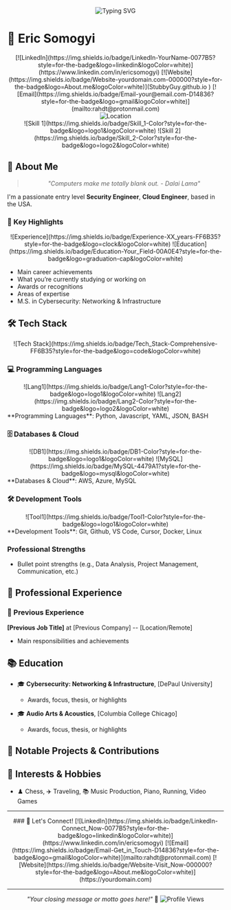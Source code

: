 <div align="center">
  <!-- Professional Headline -->
  <img src="https://readme-typing-svg.herokuapp.com?font=Fira+Code&weight=500&size=25&pause=1500&color=FF6B35&center=true&vCenter=true&width=500&height=40&lines=Your+Role+1;Your+Role+2;Your+Role+3;Your+Tagline+Here" alt="Typing SVG" />
</div>

# 👋 Eric Somogyi

<div align="center">
  <!-- Social Links -->
  [![LinkedIn](https://img.shields.io/badge/LinkedIn-YourName-0077B5?style=for-the-badge&logo=linkedin&logoColor=white)](https://www.linkedin.com/in/ericsomogyi)
  [![Website](https://img.shields.io/badge/Website-yourdomain.com-000000?style=for-the-badge&logo=About.me&logoColor=white)](StubbyGuy.github.io )
  [![Email](https://img.shields.io/badge/Email-your@email.com-D14836?style=for-the-badge&logo=gmail&logoColor=white)](mailto:rahdt@protonmail.com)
</div>

<div align="center">
  <!-- Location Badge -->
  <img src="https://img.shields.io/badge/Location-YourCity,_YourCountry-0077B5?style=for-the-badge&logo=map-marker&logoColor=white" alt="Location" />
</div>

<div align="center">
  <!-- Skills Badges -->
  ![Skill 1](https://img.shields.io/badge/Skill_1-Color?style=for-the-badge&logo=logo1&logoColor=white)
  ![Skill 2](https://img.shields.io/badge/Skill_2-Color?style=for-the-badge&logo=logo2&logoColor=white)
  <!-- Add or remove skills as needed -->
</div>

## 🚀 About Me

<div align="center">
  
  > *"Computers make me totally blank out. - Dalai Lama"*
  
</div>

I'm a passionate entry level **Security Engineer**, **Cloud Engineer**, based in the USA. 

### 🎯 Key Highlights

<div align="center">
  ![Experience](https://img.shields.io/badge/Experience-XX_years-FF6B35?style=for-the-badge&logo=clock&logoColor=white)
  ![Education](https://img.shields.io/badge/Education-Your_Field-00A0E4?style=for-the-badge&logo=graduation-cap&logoColor=white)
  <!-- Add more badges as needed -->
</div>

- Main career achievements
- What you’re currently studying or working on
- Awards or recognitions
- Areas of expertise
- M.S. in Cybersecurity: Networking & Infrastructure

## 🛠️ Tech Stack

<div align="center">
  ![Tech Stack](https://img.shields.io/badge/Tech_Stack-Comprehensive-FF6B35?style=for-the-badge&logo=code&logoColor=white)
</div>

### 💻 Programming Languages
<div align="center">
  ![Lang1](https://img.shields.io/badge/Lang1-Color?style=for-the-badge&logo=logo1&logoColor=white)
  ![Lang2](https://img.shields.io/badge/Lang2-Color?style=for-the-badge&logo=logo2&logoColor=white)
</div>
**Programming Languages**: Python, Javascript, YAML, JSON, BASH

### 🗄️ Databases & Cloud
<div align="center">
  ![DB1](https://img.shields.io/badge/DB1-Color?style=for-the-badge&logo=logo1&logoColor=white)
  ![MySQL](https://img.shields.io/badge/MySQL-4479A1?style=for-the-badge&logo=mysql&logoColor=white)
</div>
**Databases & Cloud**: AWS, Azure, MySQL

### 🛠️ Development Tools
<div align="center">
  ![Tool1](https://img.shields.io/badge/Tool1-Color?style=for-the-badge&logo=logo1&logoColor=white)
</div>
**Development Tools**: Git, Github, VS Code, Cursor, Docker, Linux

### Professional Strengths
- Bullet point strengths (e.g., Data Analysis, Project Management, Communication, etc.)

## 🌟 Professional Experience

### 💼 Previous Experience
**[Previous Job Title]** at [Previous Company] -- [Location/Remote]  
- Main responsibilities and achievements

## 📚 Education

- 🎓 **Cybersecurity: Networking & Infrastructure**, [DePaul University]  
  - Awards, focus, thesis, or highlights
 
- 🎓 **Audio Arts & Acoustics**, [Columbia College Chicago]  
  - Awards, focus, thesis, or highlights

## 🚀 Notable Projects & Contributions



## 🎨 Interests & Hobbies

-  ♟️ Chess, ✈️ Traveling, 📚 Music Production, Piano, Running, Video Games

---

<div align="center">
  ### 🚀 Let's Connect!
  [![LinkedIn](https://img.shields.io/badge/LinkedIn-Connect_Now-0077B5?style=for-the-badge&logo=linkedin&logoColor=white)](https://www.linkedin.com/in/ericsomogyi)
  [![Email](https://img.shields.io/badge/Email-Get_in_Touch-D14836?style=for-the-badge&logo=gmail&logoColor=white)](mailto:rahdt@protonmail.com)
  [![Website](https://img.shields.io/badge/Website-Visit_Now-000000?style=for-the-badge&logo=About.me&logoColor=white)](https://yourdomain.com)

  ---
  *"Your closing message or motto goes here!"* 🚀
  ![Profile Views](https://img.shields.io/badge/Thanks_for_visiting!-⭐-FFD700?style=for-the-badge&logo=star&logoColor=black)
</div>
